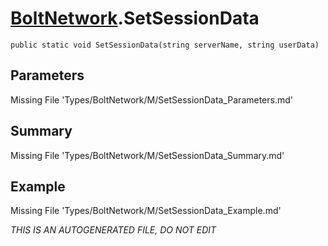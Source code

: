 # [BoltNetwork](Types/BoltNetwork.md).SetSessionData
`public static void SetSessionData(string serverName, string userData)`
## Parameters
Missing File 'Types/BoltNetwork/M/SetSessionData_Parameters.md'
## Summary
Missing File 'Types/BoltNetwork/M/SetSessionData_Summary.md'
## Example
Missing File 'Types/BoltNetwork/M/SetSessionData_Example.md'

*THIS IS AN AUTOGENERATED FILE, DO NOT EDIT*
